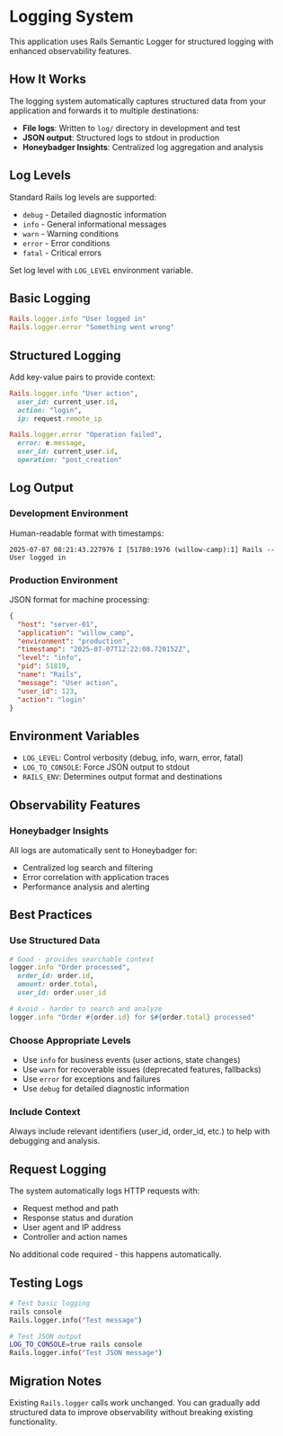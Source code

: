# Logging System

This application uses Rails Semantic Logger for structured logging with enhanced observability features.

## How It Works

The logging system automatically captures structured data from your application and forwards it to multiple destinations:

- **File logs**: Written to `log/` directory in development and test
- **JSON output**: Structured logs to stdout in production
- **Honeybadger Insights**: Centralized log aggregation and analysis

## Log Levels

Standard Rails log levels are supported:
- `debug` - Detailed diagnostic information
- `info` - General informational messages
- `warn` - Warning conditions
- `error` - Error conditions
- `fatal` - Critical errors

Set log level with `LOG_LEVEL` environment variable.

## Basic Logging

```ruby
Rails.logger.info "User logged in"
Rails.logger.error "Something went wrong"
```

## Structured Logging

Add key-value pairs to provide context:

```ruby
Rails.logger.info "User action", 
  user_id: current_user.id, 
  action: "login", 
  ip: request.remote_ip

Rails.logger.error "Operation failed", 
  error: e.message, 
  user_id: current_user.id,
  operation: "post_creation"
```

## Log Output

### Development Environment
Human-readable format with timestamps:
```
2025-07-07 08:21:43.227976 I [51780:1976 (willow-camp):1] Rails -- User logged in
```

### Production Environment
JSON format for machine processing:
```json
{
  "host": "server-01",
  "application": "willow_camp",
  "environment": "production",
  "timestamp": "2025-07-07T12:22:08.720152Z",
  "level": "info",
  "pid": 51819,
  "name": "Rails",
  "message": "User action",
  "user_id": 123,
  "action": "login"
}
```

## Environment Variables

- `LOG_LEVEL`: Control verbosity (debug, info, warn, error, fatal)
- `LOG_TO_CONSOLE`: Force JSON output to stdout
- `RAILS_ENV`: Determines output format and destinations

## Observability Features

### Honeybadger Insights
All logs are automatically sent to Honeybadger for:
- Centralized log search and filtering
- Error correlation with application traces
- Performance analysis and alerting

## Best Practices

### Use Structured Data
```ruby
# Good - provides searchable context
logger.info "Order processed", 
  order_id: order.id, 
  amount: order.total, 
  user_id: order.user_id

# Avoid - harder to search and analyze
logger.info "Order #{order.id} for $#{order.total} processed"
```

### Choose Appropriate Levels
- Use `info` for business events (user actions, state changes)
- Use `warn` for recoverable issues (deprecated features, fallbacks)
- Use `error` for exceptions and failures
- Use `debug` for detailed diagnostic information

### Include Context
Always include relevant identifiers (user_id, order_id, etc.) to help with debugging and analysis.

## Request Logging

The system automatically logs HTTP requests with:
- Request method and path
- Response status and duration
- User agent and IP address
- Controller and action names

No additional code required - this happens automatically.

## Testing Logs

```bash
# Test basic logging
rails console
Rails.logger.info("Test message")

# Test JSON output
LOG_TO_CONSOLE=true rails console
Rails.logger.info("Test JSON message")
```

## Migration Notes

Existing `Rails.logger` calls work unchanged. You can gradually add structured data to improve observability without breaking existing functionality.